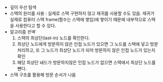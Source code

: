 - 깊이 우선 탐색
- 스택의 원리를 사용 : 실제로 스택 구현하지
  않고 재귀를 사용할 수도 있음. 재귀가 실제로 컴퓨터 스택 frame(함수는 스택에 쌓임)에 쌓이기 때문에 내부적으로 스택을 사용한다고 할 수 있다. 
- 알고리즘 *반복*
  1. 스택의 최상단(last-in) 노드를 확인한다.
  2. 최상단 노드에게 방문하지 않은 인접 노드가 있으면 그 노드를 스택에 넣고 방문처리하고, 또 그 노드가 최상단 노드가 되어 방문하지 않은 인접 노드가 있는지 확인
  3. 해당 최상단 놰드가 방문하지않은 인접 노드가 없으면 스택에서 최상단 노드를 뺀다.
- 스택 구조를 활용해 방문 순서가 나옴 